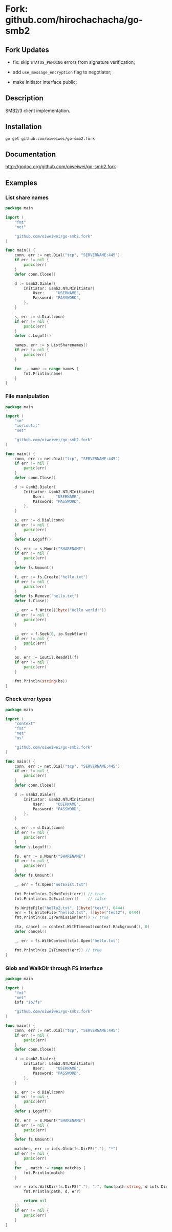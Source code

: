 Fork: github.com/hirochachacha/go-smb2
====

Fork Updates
-------

 * fix: skip `STATUS_PENDING` errors from signature verification;

 * add `use_message_encryption` flag to negotiator;

 * make Initiator interface public;

Description
-----------

SMB2/3 client implementation.

Installation
------------

`go get github.com/oiweiwei/go-smb2.fork`

Documentation
-------------

http://godoc.org/github.com/oiweiwei/go-smb2.fork

Examples
--------

### List share names ###

```go
package main

import (
	"fmt"
	"net"

	"github.com/oiweiwei/go-smb2.fork"
)

func main() {
	conn, err := net.Dial("tcp", "SERVERNAME:445")
	if err != nil {
		panic(err)
	}
	defer conn.Close()

	d := &smb2.Dialer{
		Initiator: &smb2.NTLMInitiator{
			User:     "USERNAME",
			Password: "PASSWORD",
		},
	}

	s, err := d.Dial(conn)
	if err != nil {
		panic(err)
	}
	defer s.Logoff()

	names, err := s.ListSharenames()
	if err != nil {
		panic(err)
	}

	for _, name := range names {
		fmt.Println(name)
	}
}
```

### File manipulation ###

```go
package main

import (
	"io"
	"io/ioutil"
	"net"

	"github.com/oiweiwei/go-smb2.fork"
)

func main() {
	conn, err := net.Dial("tcp", "SERVERNAME:445")
	if err != nil {
		panic(err)
	}
	defer conn.Close()

	d := &smb2.Dialer{
		Initiator: &smb2.NTLMInitiator{
			User:     "USERNAME",
			Password: "PASSWORD",
		},
	}

	s, err := d.Dial(conn)
	if err != nil {
		panic(err)
	}
	defer s.Logoff()

	fs, err := s.Mount("SHARENAME")
	if err != nil {
		panic(err)
	}
	defer fs.Umount()

	f, err := fs.Create("hello.txt")
	if err != nil {
		panic(err)
	}
	defer fs.Remove("hello.txt")
	defer f.Close()

	_, err = f.Write([]byte("Hello world!"))
	if err != nil {
		panic(err)
	}

	_, err = f.Seek(0, io.SeekStart)
	if err != nil {
		panic(err)
	}

	bs, err := ioutil.ReadAll(f)
	if err != nil {
		panic(err)
	}

	fmt.Println(string(bs))
}
```

### Check error types ###

```go
package main

import (
	"context"
	"fmt"
	"net"
	"os"

	"github.com/oiweiwei/go-smb2.fork"
)

func main() {
	conn, err := net.Dial("tcp", "SERVERNAME:445")
	if err != nil {
		panic(err)
	}
	defer conn.Close()

	d := &smb2.Dialer{
		Initiator: &smb2.NTLMInitiator{
			User:     "USERNAME",
			Password: "PASSWORD",
		},
	}

	s, err := d.Dial(conn)
	if err != nil {
		panic(err)
	}
	defer s.Logoff()

	fs, err := s.Mount("SHARENAME")
	if err != nil {
		panic(err)
	}
	defer fs.Umount()

	_, err = fs.Open("notExist.txt")

	fmt.Println(os.IsNotExist(err)) // true
	fmt.Println(os.IsExist(err))    // false

	fs.WriteFile("hello2.txt", []byte("test"), 0444)
	err = fs.WriteFile("hello2.txt", []byte("test2"), 0444)
	fmt.Println(os.IsPermission(err)) // true

	ctx, cancel := context.WithTimeout(context.Background(), 0)
	defer cancel()

	_, err = fs.WithContext(ctx).Open("hello.txt")

	fmt.Println(os.IsTimeout(err)) // true
}
```

### Glob and WalkDir through FS interface ###

```go
package main

import (
	"fmt"
	"net"
	iofs "io/fs"

	"github.com/oiweiwei/go-smb2.fork"
)

func main() {
	conn, err := net.Dial("tcp", "SERVERNAME:445")
	if err != nil {
		panic(err)
	}
	defer conn.Close()

	d := &smb2.Dialer{
		Initiator: &smb2.NTLMInitiator{
			User:     "USERNAME",
			Password: "PASSWORD",
		},
	}

	s, err := d.Dial(conn)
	if err != nil {
		panic(err)
	}
	defer s.Logoff()

	fs, err := s.Mount("SHARENAME")
	if err != nil {
		panic(err)
	}
	defer fs.Umount()

	matches, err := iofs.Glob(fs.DirFS("."), "*")
	if err != nil {
		panic(err)
	}
	for _, match := range matches {
		fmt.Println(match)
	}

	err = iofs.WalkDir(fs.DirFS("."), ".", func(path string, d iofs.DirEntry, err error) error {
		fmt.Println(path, d, err)

		return nil
	})
	if err != nil {
		panic(err)
	}
}
```
